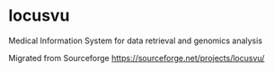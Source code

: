# locusvu
Medical Information System for data retrieval and genomics analysis

Migrated from Sourceforge
https://sourceforge.net/projects/locusvu/
